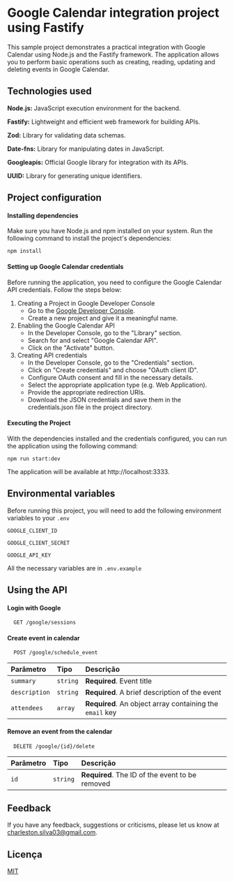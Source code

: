 
# Google Calendar integration project using Fastify

This sample project demonstrates a practical integration with Google Calendar using Node.js and the Fastify framework. The application allows you to perform basic operations such as creating, reading, updating and deleting events in Google Calendar.


## Technologies used

**Node.js:** JavaScript execution environment for the backend.

**Fastify:** Lightweight and efficient web framework for building APIs.

**Zod:** Library for validating data schemas.

**Date-fns:** Library for manipulating dates in JavaScript.

**Googleapis:** Official Google library for integration with its APIs.

**UUID:** Library for generating unique identifiers.
## Project configuration

#### Installing dependencies

Make sure you have Node.js and npm installed on your system. Run the following command to install the project's dependencies:

```
npm install
```

#### Setting up Google Calendar credentials

Before running the application, you need to configure the Google Calendar API credentials. Follow the steps below:

1. Creating a Project in Google Developer Console
    - Go to the [Google Developer Console](https://console.cloud.google.com).
    - Create a new project and give it a meaningful name.
2. Enabling the Google Calendar API
    - In the Developer Console, go to the "Library" section.
    - Search for and select "Google Calendar API".
    - Click on the "Activate" button.
3. Creating API credentials
    - In the Developer Console, go to the "Credentials" section.
    - Click on "Create credentials" and choose "OAuth client ID".
    - Configure OAuth consent and fill in the necessary details.
    - Select the appropriate application type (e.g. Web Application).
    - Provide the appropriate redirection URIs.
    - Download the JSON credentials and save them in the credentials.json file in the project directory.

#### Executing the Project

With the dependencies installed and the credentials configured, you can run the application using the following command:

```
npm run start:dev
```

The application will be available at http://localhost:3333.

## Environmental variables

Before running this project, you will need to add the following environment variables to your `.env`

`GOOGLE_CLIENT_ID`

`GOOGLE_CLIENT_SECRET`

`GOOGLE_API_KEY`

All the necessary variables are in `.env.example`


## Using the API

#### Login with Google

```http
  GET /google/sessions
```

#### Create event in calendar

```http
  POST /google/schedule_event
```

| Parâmetro   | Tipo       | Descrição                           |
| :---------- | :--------- | :---------------------------------- |
| `summary` | `string` | **Required**. Event title |
| `description` | `string` | **Required**. A brief description of the event |
| `attendees` | `array` | **Required**. An object array containing the `email` key |

#### Remove an event from the calendar

```http
  DELETE /google/{id}/delete
```

| Parâmetro   | Tipo       | Descrição                                   |
| :---------- | :--------- | :------------------------------------------ |
| `id`      | `string` | **Required**. The ID of the event to be removed |



## Feedback

If you have any feedback, suggestions or criticisms, please let us know at charleston.silva03@gmail.com.


## Licença

[MIT](https://choosealicense.com/licenses/mit/)

